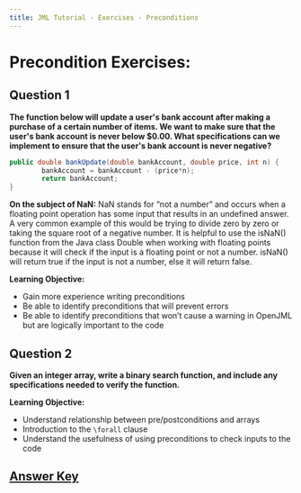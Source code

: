 ```yaml
---
title: JML Tutorial - Exercises - Preconditions
---
```

# Precondition Exercises:
## **Question 1**
**The function below will update a user's bank account after making a purchase of a certain number of items. We want to make sure that the user's bank account is never below $0.00. What specifications can we implement to ensure that the user's bank account is never negative?**
```Java
public double bankUpdate(double bankAccount, double price, int n) {
		bankAccount = bankAccount - (price*n);
		return bankAccount;
}
```
**On the subject of NaN:** 
NaN stands for “not a number” and occurs when a floating point operation has some input that results in an undefined answer. A very common example of this would be trying to divide zero by zero or taking the square root of a negative number. It is helpful to use the isNaN() function from the Java class Double when working with floating points because it will check if the input is a floating point or not a number. isNaN() will return true if the input is not a number, else it will return false. 

**Learning Objective:** 
+ Gain more experience writing preconditions 
+ Be able to identify preconditions that will prevent errors
+ Be able to identify preconditions that won’t cause a warning in OpenJML but are logically important to the code

## **Question 2**
**Given an integer array, write a binary search function, and include any specifications needed to verify the function.**

**Learning Objective:** 
+ Understand relationship between pre/postconditions and arrays
+ Introduction to the `\forall` clause
+ Understand the usefulness of using preconditions to check inputs to the code 

## **[Answer Key](PreConExKey.md)**
